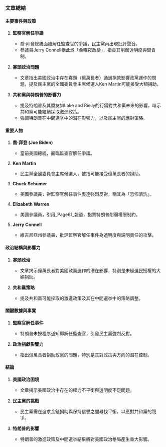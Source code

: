 ### 文章總結

#### 主要事件與政策
1. **監察官解任爭議**
   - 喬·拜登總統面臨解任監查官的爭議，民主黨內出現批評聲音。
   - 參議員Jerry Connell稱此爲「金曜夜政變」，指責其削弱透明度與問責制。

2. **寡頭政治問題**
   - 文章指出美國政治中存在寡頭（億萬長者）通過捐款影響政黨運作的問題，提及民主黨的全國委員會主席候選人Ken Martin可能接受大額捐助。

3. **共和黨與特朗普的影響力**
   - 提及特朗普及其盟友如Lake and Rielly的行爲對共和黨未來的影響，暗示共和黨可能繼續採取激進政策。
   - 強調特朗普在中間選挙中的潛在影響力，以及民主黨的應對策略。

#### 重要人物
1. **喬·拜登 (Joe Biden)**
   - 當前美國總統，面臨監查官解任爭議。
   
2. **Ken Martin**
   - 民主黨全國委員會主席候選人，被指可能接受億萬長者的捐助。

3. **Chuck Schumer**
   - 美國參議員，對監察官解任事件表達強烈反對，稱其為「恐怖清洗」。

4. **Elizabeth Warren**
   - 美國參議員，引用_Page61_報道，指責特朗普削弱權限制約。

5. **Jerry Connell**
   - 維吉尼亞州參議員，批評監察官解任事件為透明度與説明責任的攻擊。

#### 政治結構與影響力
1. **寡頭政治**
   - 文章揭示億萬長者對美國政黨運作的潛在影響，特別是未經選民授權的大額捐助。

2. **共和黨策略**
   - 提及共和黨可能採取的激進政策及其在中間選挙中的策略調整。

#### 關鍵數據與事實
1. **監察官解任事件**
   - 特朗普未按程序通知即解任監查官，引發民主黨強烈反對。

2. **政治捐獻影響力**
   - 指出億萬長者捐助政黨的問題，特別是其對政策與方向的潛在控制。

#### 結論
1. **美國政治困境**
   - 文章揭示美國政治中存在的權力不平衡與透明度不足問題。
   
2. **民主黨的挑戰**
   - 民主黨需在追求金錢捐助與保持信譽之間尋找平衡，以應對共和黨的競爭。

3. **特朗普的影響**
   - 特朗普的激進政策及中間選挙結果將對美國政治格局產生重大影響。